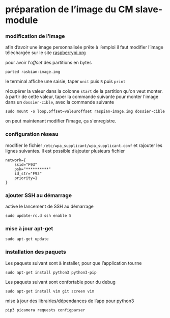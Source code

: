 # préparation de l’image du CM slave-module

### modification de l’image

afin d’avoir une image personnalisée prête à l’emploi
il faut modifier l’image téléchargée sur le site [raspberrypi.org](https://www.raspberrypi.org/downloads/raspbian/) 

pour avoir l'*offset* des partitions en bytes

	parted rasbian-image.img

le terminal affiche une saisie, taper `unit` puis `B` puis `print` 

récupérer la valeur dans la colonne `start` de la partition qu'on veut monter. à partir de cette valeur, taper la commande suivante pour monter l'image dans un `dossier-cible`, avec la commande suivante

	sudo mount -o loop,offset=valeuroffset raspian-image.img dossier-cible

on peut maintenant modifier l'image, ça s'enregistre. 

### configuration réseau

modifier le fichier `/etc/wpa_supplicant/wpa_supplicant.conf`
et rajouter les lignes suivantes. Il est possible d’ajouter plusieurs fichier

	network={
		ssid="F93"
		psk="**********"
		id_str="F93"
		priority=1
	}

### ajouter SSH au démarrage

active le lancement de SSH au démarrage

	sudo update-rc.d ssh enable 5
	
### mise à jour apt-get

	sudo apt-get update

### installation des paquets

Les paquets suivant sont à installer, pour que l’application tourne

	sudo apt-get install python3 python3-pip 
	
Les paquets suivant sont confortable pour du debug

	sudo apt-get install vim git screen vim
	
mise à jour des librairies/dépendances de l’app pour python3

	pip3 picamera requests configparser